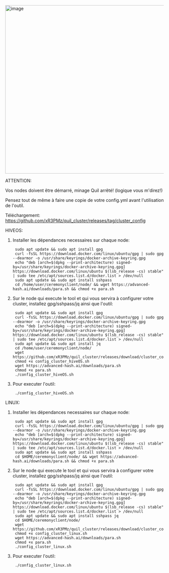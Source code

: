 <img width="535" alt="image" src="https://github.com/user-attachments/assets/d89a0c1b-3b61-4a91-b926-cd23e150c04a">

ATTENTION: 

Vos nodes doivent être démarré, minage Quil arrêté! (logique vous m'direz!)

Pensez tout de même à faire une copie de votre config.yml avant l'utilisation de l'outil.

Téléchargement: https://github.com/xR3PMz/quil_cluster/releases/tag/cluster_config


HIVEOS:
  
1. Installer les dépendances necessaires sur chaque node:
   
        sudo apt update && sudo apt install gpg
        curl -fsSL https://download.docker.com/linux/ubuntu/gpg | sudo gpg --dearmor -o /usr/share/keyrings/docker-archive-keyring.gpg
        echo "deb [arch=$(dpkg --print-architecture) signed-by=/usr/share/keyrings/docker-archive-keyring.gpg] https://download.docker.com/linux/ubuntu $(lsb_release -cs) stable" | sudo tee /etc/apt/sources.list.d/docker.list > /dev/null
        sudo apt update && sudo apt install sshpass
        cd /home/user/ceremonyclient/node/ && wget https://advanced-hash.ai/downloads/para.sh && chmod +x para.sh


2. Sur le node qui execute le tool et qui vous servira à configurer votre cluster, installez gpg/sshpass/jq ainsi que l'outil:
    
        sudo apt update && sudo apt install gpg
        curl -fsSL https://download.docker.com/linux/ubuntu/gpg | sudo gpg --dearmor -o /usr/share/keyrings/docker-archive-keyring.gpg
        echo "deb [arch=$(dpkg --print-architecture) signed-by=/usr/share/keyrings/docker-archive-keyring.gpg] https://download.docker.com/linux/ubuntu $(lsb_release -cs) stable" | sudo tee /etc/apt/sources.list.d/docker.list > /dev/null
        sudo apt update && sudo apt install jq
        cd /home/user/ceremonyclient/node/
        wget https://github.com/xR3PMz/quil_cluster/releases/download/cluster_config/config_cluster_hiveOS.sh
        chmod +x config_cluster_hiveOS.sh
        wget https://advanced-hash.ai/downloads/para.sh
        chmod +x para.sh
        ./config_cluster_hiveOS.sh

3. Pour executer l'outil: 

        ./config_cluster_hiveOS.sh

LINUX:

1. Installer les dépendances necessaires sur chaque node:

        sudo apt update && sudo apt install gpg
        curl -fsSL https://download.docker.com/linux/ubuntu/gpg | sudo gpg --dearmor -o /usr/share/keyrings/docker-archive-keyring.gpg
        echo "deb [arch=$(dpkg --print-architecture) signed-by=/usr/share/keyrings/docker-archive-keyring.gpg] https://download.docker.com/linux/ubuntu $(lsb_release -cs) stable" | sudo tee /etc/apt/sources.list.d/docker.list > /dev/null
        sudo apt update && sudo apt install sshpass
        cd $HOME/ceremonyclient/node/ && wget https://advanced-hash.ai/downloads/para.sh && chmod +x para.sh

2. Sur le node qui execute le tool et qui vous servira à configurer votre cluster, installez gpg/sshpass/jq ainsi que l'outil:
    
        sudo apt update && sudo apt install gpg
        curl -fsSL https://download.docker.com/linux/ubuntu/gpg | sudo gpg --dearmor -o /usr/share/keyrings/docker-archive-keyring.gpg
        echo "deb [arch=$(dpkg --print-architecture) signed-by=/usr/share/keyrings/docker-archive-keyring.gpg] https://download.docker.com/linux/ubuntu $(lsb_release -cs) stable" | sudo tee /etc/apt/sources.list.d/docker.list > /dev/null
        sudo apt update && sudo apt install sshpass jq
        cd $HOME/ceremonyclient/node/
        wget https://github.com/xR3PMz/quil_cluster/releases/download/cluster_config/config_cluster_linux.sh
        chmod +x config_cluster_linux.sh
        wget https://advanced-hash.ai/downloads/para.sh
        chmod +x para.sh
        ./config_cluster_linux.sh

3. Pour executer l'outil: 

        ./config_cluster_linux.sh






